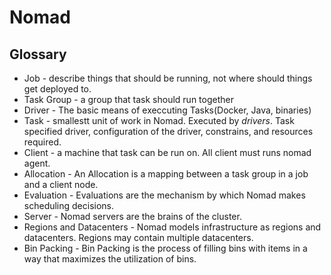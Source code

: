 Nomad
=====

Glossary
--------

- Job - describe things that should be running, not where should things get deployed to.
- Task Group - a group that task should run together
- Driver - The basic means of execcuting Tasks(Docker, Java, binaries)
- Task - smallestt unit of work in Nomad. Executed by *drivers*. Task specified driver, configuration
  of the driver, constrains, and resources required.
- Client - a machine that task can be run on. All client must runs nomad agent.
- Allocation - An Allocation is a mapping between a task group in a job and a client node. 
- Evaluation - Evaluations are the mechanism by which Nomad makes scheduling decisions.
- Server - Nomad servers are the brains of the cluster.
- Regions and Datacenters - Nomad models infrastructure as regions and datacenters. Regions may contain multiple datacenters.
- Bin Packing - Bin Packing is the process of filling bins with items in a way that maximizes the utilization of bins.
